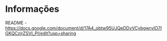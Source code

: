 # Informações
README - https://docs.google.com/document/d/17A4_obtw95UJQeDDvVCybgwrvIO7IGKQCzjrZSVI_PI/edit?usp=sharing

